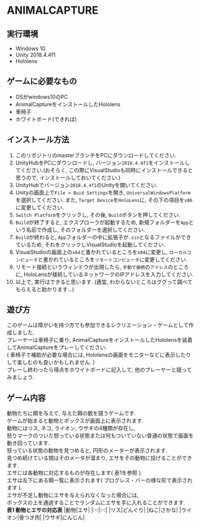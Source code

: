 # ANIMALCAPTURE
## 実行環境
- Windows 10
- Unity 2018.4.4f1
- Hololens
## ゲームに必要なもの
- OSがwindows10のPC
- AnimalCaptureをインストールしたHololens
- 車椅子
- ホワイトボード(できれば)
## インストール方法
1. このリポジトリのmasterブランチをPCにダウンロードしてください.
2. UnityHubをPCにダウンロードし, バージョン`2018.4.4f1`をインストールしてください.(おそらく, この際にVisualStudioも同時にインストールできると思うので, インストールしておいてください.)
4. UnityHubでバージョン`2018.4.4f1`のUnityを開いてください.
5. Unityの画面上で`File > Buid Settings`を開き, `UniversalWindowsPlatform`を選択してください. また, `Target Device`を`HoloLens`に, その下の項目を`x86`に変更してください.
6. `Switch Platform`をクリックし, その後, `Build`ボタンを押してください.
7. `Build`が終了すると, エクスプローラが起動するため, 新規フォルダーを`App`という名前で作成し, そのフォルダーを選択してください.
8. `Build`が終わると, `App`フォルダーの中に拡張子が`.sin`となるファイルができているため, それをクリックしVisualStudioを起動してください.
9. VisualStudioの画面上の`x64`と書かれているところを`x84`に変更し, `ローカルコンピュータ`と書かれているところを`リモートコンピュータ`に変更してください.
10. リモート接続というウィンドウが出現したら, `手動で接続`の`アドレス`のところに, HoloLensが接続しているネットワークのIPアドレスを入力してください.
11. 以上で, 実行はできると思います. (適宜, わからないところはググって調べてもらえると助かります...)
## 遊び方
このゲームは障がいを持つ方でも参加できるレクリエーション・ゲームとして作成しました.  
プレーヤーは車椅子に乗り, AnimalCaptureをインストールしたHololensを装着してAnimalCaptureをプレーしてください.  
( 車椅子で補助が必要な場合には, Hololensの画面をモニターなどに表示したりして楽しむのも良いかもしれません. )  
プレーし終わったら得点をホワイトボードに記入して, 他のプレーヤーと競ってみましょう.
## ゲーム内容
動物たちに餌を与えて, 与えた餌の数を競うゲームです.  
ゲームが始まると動物とボックスが画面上に表示されます.  
動物にはリス, ネコ, ライオン, ウサギの4種類が存在し,  
怒りマークのついた怒っている状態または何もついていない普通の状態で画面を動き回っています.  
怒っている状態の動物を見つめると, 円形のメーターが表示されます.  
見つめ続けている間はそのメータが溜まり, エサをその動物に投げることができます.  
エサには各動物に対応するものが存在します( 表1を参照 ).  
エサは左下にある餌一覧に表示されます( プログレス・バーの様な形で表示されます ).  
エサが不足し動物にエサを与えられなくなった場合には,   
ボックスの上を通過することでランダムにエサを手に入れることができます.  
 **表1 動物とエサの対応表**
|動物|エサ|
|:-:|:-:|
|リス|どんぐり|
|ねこ|さかな|
|ライオン|骨つき肉|
|ウサギ|にんじん|
 
